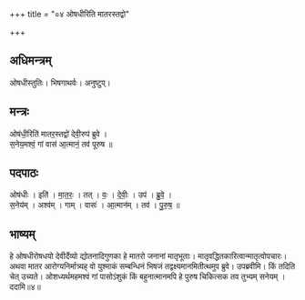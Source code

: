 +++
title = "०४ ओषधीरिति मातरस्तद्वो"

+++
## अधिमन्त्रम्
ओषधीस्तुतिः। भिषगाथर्वः। अनुष्टुप्।

## मन्त्रः
ओष॑धी॒रिति॑ मातर॒स्तद्वो॑ देवी॒रुप॑ ब्रुवे ।  
स॒नेय॒मश्वं॒ गां वास॑ आ॒त्मानं॒ तव॑ पूरुष ॥

## पदपाठः
ओष॑धीः । इति॑ । मा॒त॒रः॒ । तत् । वः॒ । दे॒वीः॒ । उप॑ । ब्रु॒वे॒ ।  
स॒नेय॑म् । अश्व॑म् । गाम् । वासः॑ । आ॒त्मान॑म् । तव॑ । पु॒रु॒ष॒ ॥

## भाष्यम्
हे ओषधीरोषधयो देवीर्देव्यो द्योतनादिगुणका हे मातरो जनानां मातृभूताः। मातृवद्धितकारित्वान्मातृत्वोपचारः। अथवा मातर आरोग्यनिर्मात्र्यह् वो युश्माकं सम्बन्धिनं भिषजं तद्वक्ष्यमानमितीत्थमुप ब्रुवे। उपब्रवीमि। किं तदिति चेत् उच्यते। ओशध्यर्थमहमश्वं गां पासोऽंशुकं किं बहुनात्मानमपि हे पुरुष चिकित्सक तव तुभ्यम् सनेयम् । ददामि॥४॥